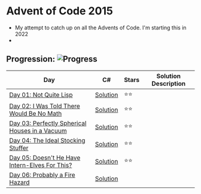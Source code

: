# Advent of Code 2015
- My attempt to catch up on all the Advents of Code. I'm starting this in 2022 
- 

## Progression:  ![Progress](https://progress-bar.dev/6/?scale=25&title=projects&width=240&suffix=/25)


| Day                                                          | C#                            | Stars |  Solution Description |
| ------------------------------------------------------------ | ----------------------------- | ----- | -------------------- |
| [Day 01:  Not Quite Lisp](https://adventofcode.com/2015/day/1) | [Solution](./Day01/Program.c) | :star::star: |
| [Day 02:  I Was Told There Would Be No Math](https://adventofcode.com/2015/day/2) | [Solution](./Day02/Program.c) | :star::star: |
| [Day 03:  Perfectly Spherical Houses in a Vacuum](https://adventofcode.com/2015/day/3) | [Solution](./Day03/Program.c) | :star::star: |
| [Day 04:  The Ideal Stocking Stuffer](https://adventofcode.com/2015/day/4) | [Solution](./Day04/Program.c) | :star::star: |
| [Day 05:  Doesn&apos;t He Have Intern-Elves For This?](https://adventofcode.com/2015/day/5) | [Solution](./Day05/Program.c) | :star::star: |
| [Day 06:  Probably a Fire Hazard](https://adventofcode.com/2015/day/6) | [Solution](./Day06/Program.c) |    |
